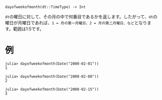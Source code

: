 ```
dayofweekofmonth(dt::TimeType) -> Int
```

`dt`の曜日に対して、その月の中で何番目であるかを返します。したがって、`dt`の曜日が月曜日であれば、`1 = 月の第一月曜日、2 = 月の第二月曜日、など`となります。範囲は1:5です。

# 例

```jldoctest
julia> dayofweekofmonth(Date("2000-02-01"))
1

julia> dayofweekofmonth(Date("2000-02-08"))
2

julia> dayofweekofmonth(Date("2000-02-15"))
3
```
